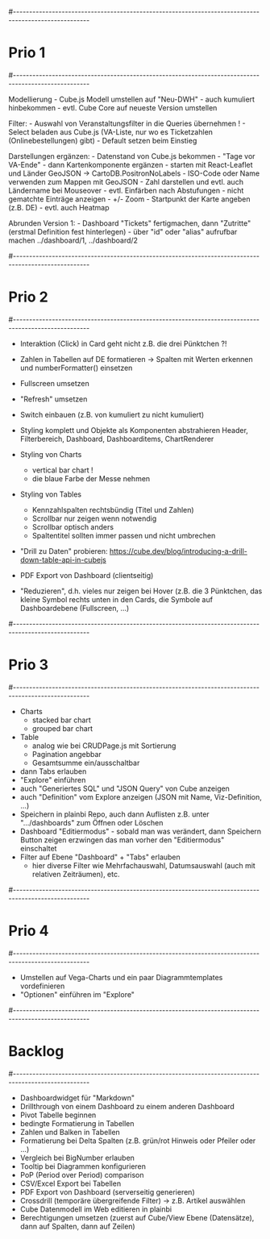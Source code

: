 #-----------------------------------------------------------------------------------------------------
# Prio 1
#-----------------------------------------------------------------------------------------------------

Modellierung
	- Cube.js Modell umstellen auf "Neu-DWH"
	- auch kumuliert hinbekommen
	- evtl. Cube Core auf neueste Version umstellen

Filter:
	- Auswahl von Veranstaltungsfilter in die Queries übernehmen !
	- Select beladen aus Cube.js (VA-Liste, nur wo es Ticketzahlen (Onlinebestellungen) gibt)
	- Default setzen beim Einstieg

Darstellungen ergänzen:
	- Datenstand von Cube.js bekommen
	- "Tage vor VA-Ende"
	- dann Kartenkomponente ergänzen
		- starten mit React-Leaflet und Länder GeoJSON -> CartoDB.PositronNoLabels
		- ISO-Code oder Name verwenden zum Mappen mit GeoJSON
		- Zahl darstellen und evtl. auch Ländername bei Mouseover
		- evtl. Einfärben nach Abstufungen
		- nicht gematchte Einträge anzeigen
		- +/- Zoom
		- Startpunkt der Karte angeben (z.B. DE)
		- evtl. auch Heatmap

Abrunden Version 1:
	- Dashboard "Tickets" fertigmachen, dann "Zutritte" (erstmal Definition fest hinterlegen)
	- über "id" oder "alias" aufrufbar machen ../dashboard/1, ../dashboard/2 


#-----------------------------------------------------------------------------------------------------
# Prio 2
#-----------------------------------------------------------------------------------------------------

- Interaktion (Click) in Card geht nicht z.B. die drei Pünktchen ?!

- Zahlen in Tabellen auf DE formatieren -> Spalten mit Werten erkennen und numberFormatter() einsetzen
- Fullscreen umsetzen
- "Refresh" umsetzen
- Switch einbauen (z.B. von kumuliert zu nicht kumuliert)
- Styling komplett und Objekte als Komponenten abstrahieren
	Header, Filterbereich, Dashboard, Dashboarditems, ChartRenderer
- Styling von Charts
	- vertical bar chart !
	- die blaue Farbe der Messe nehmen
- Styling von Tables
	- Kennzahlspalten rechtsbündig (Titel und Zahlen)
	- Scrollbar nur zeigen wenn notwendig
	- Scrollbar optisch anders
	- Spaltentitel sollten immer passen und nicht umbrechen
- "Drill zu Daten" probieren: https://cube.dev/blog/introducing-a-drill-down-table-api-in-cubejs
- PDF Export von Dashboard (clientseitig)
- "Reduzieren", d.h. vieles nur zeigen bei Hover (z.B. die 3 Pünktchen, das kleine Symbol rechts unten in den Cards, die Symbole auf Dashboardebene (Fullscreen, ...)



#-----------------------------------------------------------------------------------------------------
# Prio 3
#-----------------------------------------------------------------------------------------------------

- Charts
	- stacked bar chart
	- grouped bar chart
- Table
	- analog wie bei CRUDPage.js mit Sortierung
	- Pagination angebbar
	- Gesamtsumme ein/ausschaltbar
- dann Tabs erlauben
- "Explore" einführen
- auch "Generiertes SQL" und "JSON Query" von Cube anzeigen
- auch "Definition" vom Explore anzeigen (JSON mit Name, Viz-Definition, ...)
- Speichern in plainbi Repo, auch dann Auflisten z.B. unter ".../dashboards" zum Öffnen oder Löschen
- Dashboard "Editiermodus" - sobald man was verändert, dann Speichern Button zeigen <oder> erzwingen das man vorher den "Editiermodus" einschaltet
- Filter auf Ebene "Dashboard" + "Tabs" erlauben
	- hier diverse Filter wie Mehrfachauswahl, Datumsauswahl (auch mit relativen Zeiträumen), etc.

#-----------------------------------------------------------------------------------------------------
# Prio 4
#-----------------------------------------------------------------------------------------------------

- Umstellen auf Vega-Charts und ein paar Diagrammtemplates vordefinieren
- "Optionen" einführen im "Explore"

#-----------------------------------------------------------------------------------------------------
# Backlog
#-----------------------------------------------------------------------------------------------------

- Dashboardwidget für "Markdown"
- Drillthrough von einem Dashboard zu einem anderen Dashboard
- Pivot Tabelle beginnen
- bedingte Formatierung in Tabellen
- Zahlen und Balken in Tabellen
- Formatierung bei Delta Spalten (z.B. grün/rot Hinweis oder Pfeiler oder ...)
- Vergleich bei BigNumber erlauben
- Tooltip bei Diagrammen konfigurieren
- PoP (Period over Period) comparison
- CSV/Excel Export bei Tabellen
- PDF Export von Dashboard (serverseitig generieren)
- Crossdrill (temporäre übergreifende Filter) -> z.B. Artikel auswählen
- Cube Datenmodell im Web editieren in plainbi
- Berechtigungen umsetzen (zuerst auf Cube/View Ebene (Datensätze), dann auf Spalten, dann auf Zeilen)



